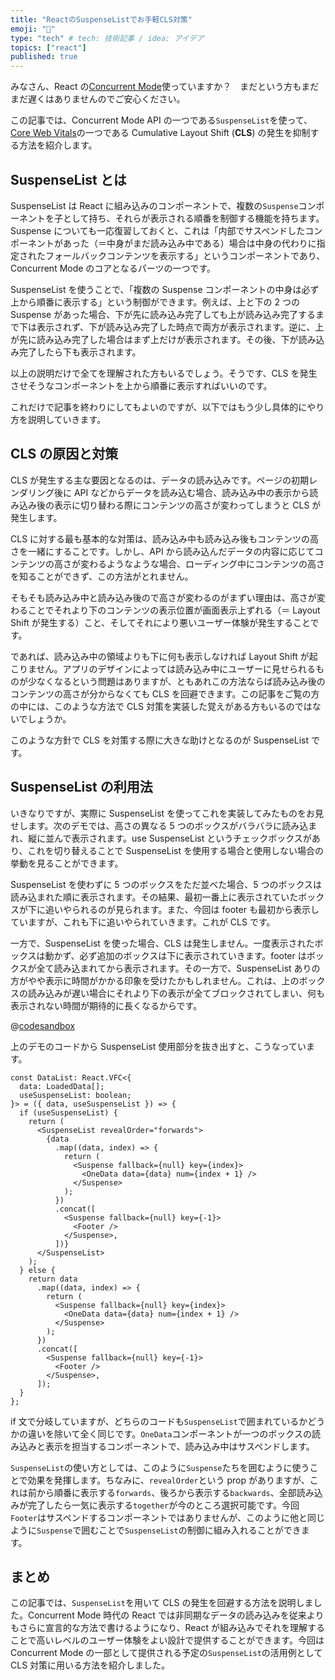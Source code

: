 ```yaml
---
title: "ReactのSuspenseListでお手軽CLS対策"
emoji: "🚸"
type: "tech" # tech: 技術記事 / idea: アイデア
topics: ["react"]
published: true
---
```


みなさん、React の[Concurrent Mode](https://reactjs.org/docs/concurrent-mode-reference.html)使っていますか？　まだという方もまだまだ遅くはありませんのでご安心ください。

この記事では、Concurrent Mode API の一つである`SuspenseList`を使って、[Core Web Vitals](https://web.dev/vitals/)の一つである Cumulative Layout Shift (**CLS**) の発生を抑制する方法を紹介します。

## SuspenseList とは

SuspenseList は React に組み込みのコンポーネントで、複数の`Suspense`コンポーネントを子として持ち、それらが表示される順番を制御する機能を持ちます。Suspense についても一応復習しておくと、これは「内部でサスペンドしたコンポーネントがあった（＝中身がまだ読み込み中である）場合は中身の代わりに指定されたフォールバックコンテンツを表示する」というコンポーネントであり、Concurrent Mode のコアとなるパーツの一つです。

SuspenseList を使うことで、「複数の Suspense コンポーネントの中身は必ず上から順番に表示する」という制御ができます。例えば、上と下の 2 つの Suspense があった場合、下が先に読み込み完了しても上が読み込み完了するまで下は表示されず、下が読み込み完了した時点で両方が表示されます。逆に、上が先に読み込み完了した場合はまず上だけが表示されます。その後、下が読み込み完了したら下も表示されます。

以上の説明だけで全てを理解された方もいるでしょう。そうです、CLS を発生させそうなコンポーネントを上から順番に表示すればいいのです。

これだけで記事を終わりにしてもよいのですが、以下ではもう少し具体的にやり方を説明していきます。

## CLS の原因と対策

CLS が発生する主な要因となるのは、データの読み込みです。ページの初期レンダリング後に API などからデータを読み込む場合、読み込み中の表示から読み込み後の表示に切り替わる際にコンテンツの高さが変わってしまうと CLS が発生します。

CLS に対する最も基本的な対策は、読み込み中も読み込み後もコンテンツの高さを一緒にすることです。しかし、API から読み込んだデータの内容に応じてコンテンツの高さが変わるようなような場合、ローディング中にコンテンツの高さを知ることができず、この方法がとれません。

そもそも読み込み中と読み込み後ので高さが変わるのがまずい理由は、高さが変わることでそれより下のコンテンツの表示位置が画面表示上ずれる（＝ Layout Shift が発生する）こと、そしてそれにより悪いユーザー体験が発生することです。

であれば、読み込み中の領域よりも下に何も表示しなければ Layout Shift が起こりません。アプリのデザインによっては読み込み中にユーザーに見せられるものが少なくなるという問題はありますが、ともあれこの方法ならば読み込み後のコンテンツの高さが分からなくても CLS を回避できます。この記事をご覧の方の中には、このような方法で CLS 対策を実装した覚えがある方もいるのではないでしょうか。

このような方針で CLS を対策する際に大きな助けとなるのが SuspenseList です。

## SuspenseList の利用法

いきなりですが、実際に SuspenseList を使ってこれを実装してみたものをお見せします。次のデモでは、高さの異なる 5 つのボックスがバラバラに読み込まれ、縦に並んで表示されます。use SuspenseList というチェックボックスがあり、これを切り替えることで SuspenseList を使用する場合と使用しない場合の挙動を見ることができます。

SuspenseList を使わずに 5 つのボックスをただ並べた場合、5 つのボックスは読み込まれた順に表示されます。その結果、最初一番上に表示されていたボックスが下に追いやられるのが見られます。また、今回は footer も最初から表示していますが、これも下に追いやられていきます。これが CLS です。

一方で、SuspenseList を使った場合、CLS は発生しません。一度表示されたボックスは動かず、必ず追加のボックスは下に表示されていきます。footer はボックスが全て読み込まれてから表示されます。その一方で、SuspenseList ありの方がやや表示に時間がかかる印象を受けたかもしれません。これは、上のボックスの読み込みが遅い場合にそれより下の表示が全てブロックされてしまい、何も表示されない時間が期待的に長くなるからです。

@[codesandbox](https://codesandbox.io/embed/suspenselist-cls-pdmlm?fontsize=14&hidenavigation=1&theme=dark)

上のデモのコードから SuspenseList 使用部分を抜き出すと、こうなっています。

```tsx
const DataList: React.VFC<{
  data: LoadedData[];
  useSuspenseList: boolean;
}> = ({ data, useSuspenseList }) => {
  if (useSuspenseList) {
    return (
      <SuspenseList revealOrder="forwards">
        {data
          .map((data, index) => {
            return (
              <Suspense fallback={null} key={index}>
                <OneData data={data} num={index + 1} />
              </Suspense>
            );
          })
          .concat([
            <Suspense fallback={null} key={-1}>
              <Footer />
            </Suspense>,
          ])}
      </SuspenseList>
    );
  } else {
    return data
      .map((data, index) => {
        return (
          <Suspense fallback={null} key={index}>
            <OneData data={data} num={index + 1} />
          </Suspense>
        );
      })
      .concat([
        <Suspense fallback={null} key={-1}>
          <Footer />
        </Suspense>,
      ]);
  }
};
```

if 文で分岐していますが、どちらのコードも`SuspenseList`で囲まれているかどうかの違いを除いて全く同じです。`OneData`コンポーネントが一つのボックスの読み込みと表示を担当するコンポーネントで、読み込み中はサスペンドします。

`SuspenseList`の使い方としては、このように`Suspense`たちを囲むように使うことで効果を発揮します。ちなみに、`revealOrder`という prop がありますが、これは前から順番に表示する`forwards`、後ろから表示する`backwards`、全部読み込みが完了したら一気に表示する`together`が今のところ選択可能です。今回`Footer`はサスペンドするコンポーネントではありませんが、このように他と同じように`Suspense`で囲むことで`SuspenseList`の制御に組み入れることができます。

## まとめ

この記事では、`SuspenseList`を用いて CLS の発生を回避する方法を説明しました。Concurrent Mode 時代の React では非同期なデータの読み込みを従来よりもさらに宣言的な方法で書けるようになり、React が組み込みでそれを理解することで高いレベルのユーザー体験をよい設計で提供することができます。今回は Concurrent Mode の一部として提供される予定の`SuspenseList`の活用例として CLS 対策に用いる方法を紹介しました。
